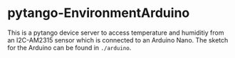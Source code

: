 # pytango-EnvironmentArduino
This is a pytango device server to access temperature and humiditiy from an I2C-AM2315 sensor which is connected to an Arduino Nano.
The sketch for the Arduino can be found in `./arduino`.
